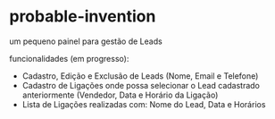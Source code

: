 # probable-invention
um pequeno painel para gestão de Leads

funcionalidades (em progresso):
- Cadastro, Edição e Exclusão de Leads (Nome, Email e Telefone)
- Cadastro de Ligações onde possa selecionar o Lead cadastrado anteriormente (Vendedor, Data e Horário da Ligação)
- Lista de Ligações realizadas com: Nome do Lead, Data e Horários
